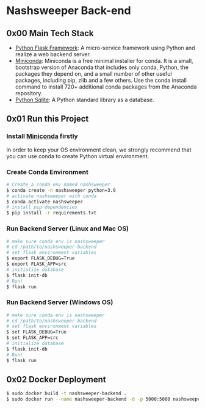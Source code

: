 # Nashsweeper Back-end
## 0x00 Main Tech Stack
* [Python Flask Framework](https://flask.palletsprojects.com/en/2.2.x/): A micro-service framework using Python and realize a web backend server.
* [Miniconda](https://docs.conda.io/en/latest/miniconda.html): Miniconda is a free minimal installer for conda. It is a small, bootstrap version of Anaconda that includes only conda, Python, the packages they depend on, and a small number of other useful packages, including pip, zlib and a few others. Use the conda install command to install 720+ additional conda packages from the Anaconda repository.
* [Python Sqlite](): A Python standard library as a database. 
## 0x01 Run this Project
### Install [Miniconda](https://docs.conda.io/en/latest/miniconda.html) firstly
In order to keep your OS environment clean, we strongly recommend that you can use conda to create Python virtual environment.
### Create Conda Environment
```bash
# Create a conda env named nashsweeper
$ conda create -n nashsweeper python=3.9
# activate nashsweeper with conda
$ conda activate nashsweeper
# install pip dependencies
$ pip install -r requirements.txt
```
### Run Backend Server (Linux and Mac OS)
```bash
# make sure conda env is nashsweeper
# cd /path/to/nashsweeper-backend
# set flask environment variables
$ export FLASK_DEBUG=True
$ export FLASK_APP=src
# initialize database
$ flask init-db
# Run!
$ flask run
```
### Run Backend Server (Windows OS)
```bash
# make sure conda env is nashsweeper
# cd /path/to/nashsweeper-backend
# set flask environment variables
$ set FLASK_DEBUG=True
$ set FLASK_APP=src
# initialize database
$ flask init-db
# Run!
$ flask run
```
## 0x02 Docker Deployment
```bash
$ sudo docker build -t nashsweeper-backend . 
$ sudo docker run --name nashsweeper-backend -d -p 5000:5000 nashsweeper-backend:latest
```
